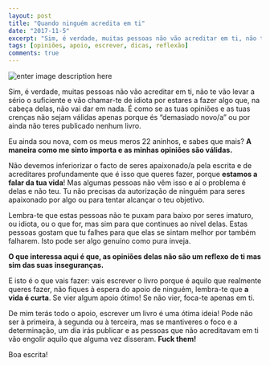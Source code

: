 ```yaml
---
layout: post
title: "Quando ninguém acredita em ti"
date: "2017-11-5"
excerpt: "Sim, é verdade, muitas pessoas não vão acreditar em ti, não te vão levar a sério o suficiente e vão chamar-te de idiota por estares a fazer algo que, na cabeça delas, não vai dar em nada."
tags: [opiniões, apoio, escrever, dicas, reflexão]
comments: true
---
```


![enter image description here](https://i.imgur.com/ke1JZDY.jpg)

Sim, é verdade, muitas pessoas não vão acreditar em ti, não te vão levar a sério o suficiente e vão chamar-te de idiota por estares a fazer algo que, na cabeça delas, não vai dar em nada. É como se as tuas opiniões e as tuas crenças não sejam válidas apenas porque és “demasiado novo/a” ou por ainda não teres publicado nenhum livro. 

Eu ainda sou nova, com os meus meros 22 aninhos, e sabes que mais? **A maneira como me sinto importa e as minhas opiniões são válidas.** 

Não devemos inferiorizar o facto de seres apaixonado/a pela escrita e de acreditares profundamente que é isso que queres fazer, porque **estamos a falar da tua vida**! Mas algumas pessoas não vêm isso e aí o problema é delas e não teu. Tu não precisas da autorização de ninguém para seres apaixonado por algo ou para tentar alcançar o teu objetivo.

Lembra-te que estas pessoas não te puxam para baixo por seres imaturo, ou idiota, ou o que for, mas sim para que continues ao nível delas. Estas pessoas gostam que tu falhes para que elas se sintam melhor por também falharem. Isto pode ser algo genuíno como pura inveja.

**O que interessa aqui é que, as opiniões delas não são um reflexo de ti mas sim das suas inseguranças.** 

E isto é o que vais fazer: vais escrever o livro porque é aquilo que realmente queres fazer, não fiques à espera do apoio de ninguém, lembra-te que **a vida é curta**. Se vier algum apoio ótimo! Se não vier, foca-te apenas em ti.

De mim terás todo o apoio, escrever um livro é uma ótima ideia! Pode não ser à primeira, à segunda ou à terceira, mas se mantiveres o foco e a determinação, um dia irás publicar e as pessoas que não acreditavam em ti vão engolir aquilo que alguma vez disseram. **Fuck them!**

Boa escrita!
